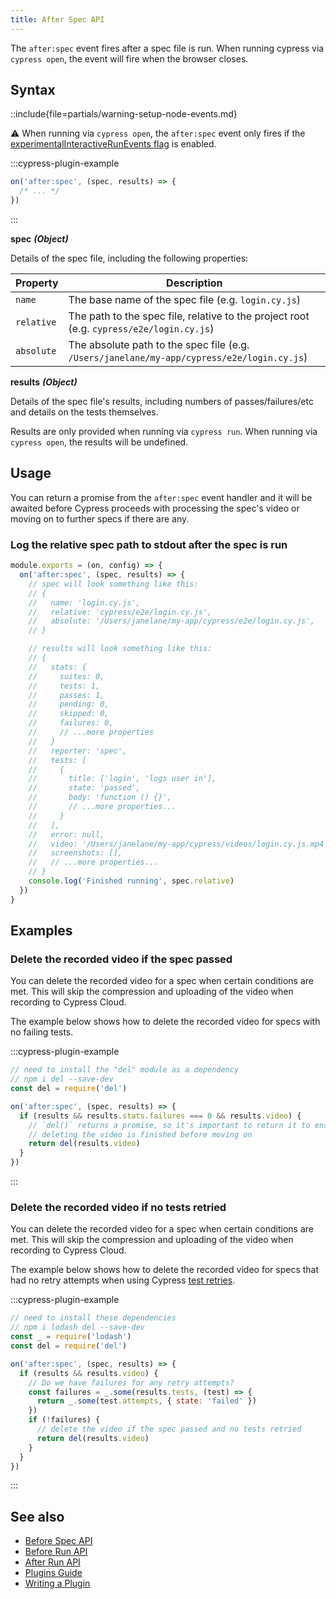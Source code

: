 ```yaml
---
title: After Spec API
---
```


The `after:spec` event fires after a spec file is run. When running cypress via
`cypress open`, the event will fire when the browser closes.

## Syntax

::include{file=partials/warning-setup-node-events.md}

<Alert type="warning">

⚠️ When running via `cypress open`, the `after:spec` event only fires if the
[experimentalInteractiveRunEvents flag](/guides/references/configuration#Experiments)
is enabled.

</Alert>

:::cypress-plugin-example

```js
on('after:spec', (spec, results) => {
  /* ... */
})
```

:::

**<Icon name="angle-right"></Icon> spec** **_(Object)_**

Details of the spec file, including the following properties:

| Property   | Description                                                                                |
| ---------- | ------------------------------------------------------------------------------------------ |
| `name`     | The base name of the spec file (e.g. `login.cy.js`)                                        |
| `relative` | The path to the spec file, relative to the project root (e.g. `cypress/e2e/login.cy.js`)   |
| `absolute` | The absolute path to the spec file (e.g. `/Users/janelane/my-app/cypress/e2e/login.cy.js`) |

**<Icon name="angle-right"></Icon> results** **_(Object)_**

Details of the spec file's results, including numbers of passes/failures/etc and
details on the tests themselves.

Results are only provided when running via `cypress run`. When running via
`cypress open`, the results will be undefined.

## Usage

You can return a promise from the `after:spec` event handler and it will be
awaited before Cypress proceeds with processing the spec's video or moving on to
further specs if there are any.

### Log the relative spec path to stdout after the spec is run

```javascript
module.exports = (on, config) => {
  on('after:spec', (spec, results) => {
    // spec will look something like this:
    // {
    //   name: 'login.cy.js',
    //   relative: 'cypress/e2e/login.cy.js',
    //   absolute: '/Users/janelane/my-app/cypress/e2e/login.cy.js',
    // }

    // results will look something like this:
    // {
    //   stats: {
    //     suites: 0,
    //     tests: 1,
    //     passes: 1,
    //     pending: 0,
    //     skipped: 0,
    //     failures: 0,
    //     // ...more properties
    //   }
    //   reporter: 'spec',
    //   tests: [
    //     {
    //       title: ['login', 'logs user in'],
    //       state: 'passed',
    //       body: 'function () {}',
    //       // ...more properties...
    //     }
    //   ],
    //   error: null,
    //   video: '/Users/janelane/my-app/cypress/videos/login.cy.js.mp4',
    //   screenshots: [],
    //   // ...more properties...
    // }
    console.log('Finished running', spec.relative)
  })
}
```

## Examples

### Delete the recorded video if the spec passed

You can delete the recorded video for a spec when certain conditions are met.
This will skip the compression and uploading of the video when recording to Cypress Cloud.

The example below shows how to delete the recorded video for specs with no
failing tests.

:::cypress-plugin-example

```javascript
// need to install the "del" module as a dependency
// npm i del --save-dev
const del = require('del')
```

```js
on('after:spec', (spec, results) => {
  if (results && results.stats.failures === 0 && results.video) {
    // `del()` returns a promise, so it's important to return it to ensure
    // deleting the video is finished before moving on
    return del(results.video)
  }
})
```

:::

### Delete the recorded video if no tests retried

You can delete the recorded video for a spec when certain conditions are met.
This will skip the compression and uploading of the video when recording to Cypress Cloud.

The example below shows how to delete the recorded video for specs that had no
retry attempts when using Cypress [test retries](/guides/guides/test-retries).

:::cypress-plugin-example

```js
// need to install these dependencies
// npm i lodash del --save-dev
const _ = require('lodash')
const del = require('del')
```

```js
on('after:spec', (spec, results) => {
  if (results && results.video) {
    // Do we have failures for any retry attempts?
    const failures = _.some(results.tests, (test) => {
      return _.some(test.attempts, { state: 'failed' })
    })
    if (!failures) {
      // delete the video if the spec passed and no tests retried
      return del(results.video)
    }
  }
})
```

:::

## See also

- [Before Spec API](/api/plugins/before-spec-api)
- [Before Run API](/api/plugins/before-run-api)
- [After Run API](/api/plugins/after-run-api)
- [Plugins Guide](/guides/tooling/plugins-guide)
- [Writing a Plugin](/api/plugins/writing-a-plugin)

